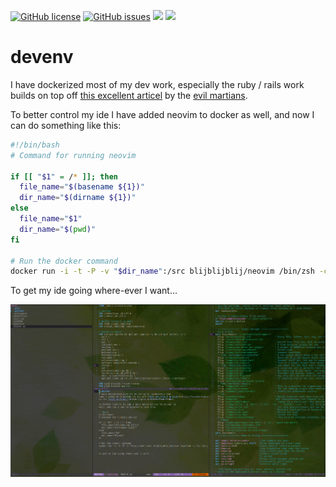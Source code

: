 [![GitHub license](https://img.shields.io/github/license/blijblijblij/devenv)](https://github.com/blijblijblij/devenv/blob/develop/LICENSE)
[![GitHub issues](https://img.shields.io/github/issues/blijblijblij/devenv)](https://github.com/blijblijblij/devenv/issues)
[![](https://images.microbadger.com/badges/image/blijblijblij/neovim.svg)](https://microbadger.com/images/blijblijblij/neovim "Get your own image badge on microbadger.com")
[![](https://images.microbadger.com/badges/version/blijblijblij/neovim.svg)](https://microbadger.com/images/blijblijblij/neovim "Get your own version badge on microbadger.com")

# devenv
I have dockerized most of my dev work, especially the 
ruby / rails work builds on top off [this excellent articel](https://evilmartians.com/chronicles/ruby-on-whales-docker-for-ruby-rails-development) 
by the [evil martians](https://github.com/evilmartians).

To better control my ide I have added neovim to docker as
well, and now I can do something like this:

```bash
#!/bin/bash
# Command for running neovim

if [[ "$1" = /* ]]; then
  file_name="$(basename ${1})"
  dir_name="$(dirname ${1})"
else
  file_name="$1"
  dir_name="$(pwd)"
fi

# Run the docker command
docker run -i -t -P -v "$dir_name":/src blijblijblij/neovim /bin/zsh -c "cd /src; nvim $file_name"
```

To get my ide going where-ever I want...

![screenshot](img/neovim.png "screenshot")

